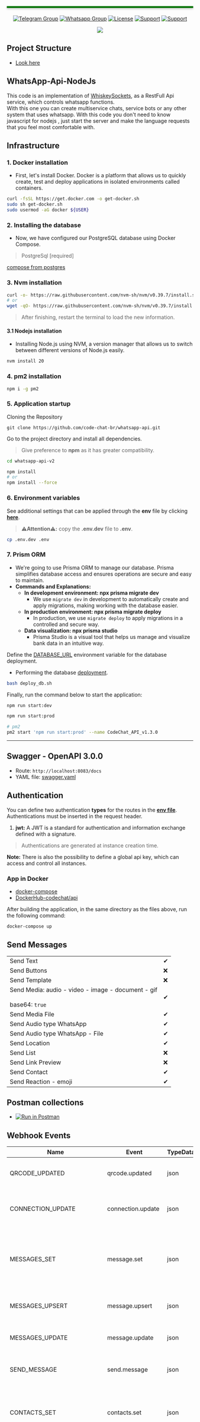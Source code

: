 </br>
<hr style="height: 5px;background: #007500;margin: 20px 0;box-shadow: 0px 3px 5px 0px rgb(204 204 204);">

<div align="center">

[![Telegram Group](https://img.shields.io/badge/Group-Telegram-%2333C1FF)](https://t.me/codechatBR)
[![Whatsapp Group](https://img.shields.io/badge/Group-WhatsApp-%2322BC18)](https://chat.whatsapp.com/HyO8X8K0bAo0bfaeW8bhY5)
[![License](https://img.shields.io/badge/license-GPL--3.0-orange)](./LICENSE)
[![Support](https://img.shields.io/badge/Buy%20me-coffe-orange)](https://app.picpay.com/user/cleber.wilson.oliveira)
[![Support](https://img.shields.io/badge/Buy%20me%20coffe-pix-blue)](#pix-2b526ada-4ef4-4db4-bbeb-f60da2421fce)

</div>
  
<div align="center"><img src="./public/images/cover.png"></div>

## Project Structure

* [Look here](./PROJECT_STRUCTURE.md)

## WhatsApp-Api-NodeJs

This code is an implementation of [WhiskeySockets](https://github.com/WhiskeySockets/Baileys), as a RestFull Api service, which controls whatsapp functions.</br>
With this one you can create multiservice chats, service bots or any other system that uses whatsapp. With this code you don't need to know javascript for nodejs , just start the server and make the language requests that you feel most comfortable with.

## Infrastructure

### 1. Docker installation

* First, let's install Docker. Docker is a platform that allows us to quickly create, test and deploy applications in isolated environments called containers.

```sh
curl -fsSL https://get.docker.com -o get-docker.sh
sudo sh get-docker.sh
sudo usermod -aG docker ${USER}
```

### 2. Installing the database

* Now, we have configured our PostgreSQL database using Docker Compose.
> PostgreSql [required]

[compose from postgres](./postgres/docker-compose.yaml)

### 3. Nvm installation

```sh
curl -o- https://raw.githubusercontent.com/nvm-sh/nvm/v0.39.7/install.sh | bash
# or
wget -qO- https://raw.githubusercontent.com/nvm-sh/nvm/v0.39.7/install.sh | bash
```
>
> After finishing, restart the terminal to load the new information.
>

#### 3.1 Nodejs installation

* Installing Node.js using NVM, a version manager that allows us to switch between different versions of Node.js easily.

```sh
nvm install 20
```

### 4. pm2 installation
```sh
npm i -g pm2
```

### 5. Application startup

Cloning the Repository
```
git clone https://github.com/code-chat-br/whatsapp-api.git
```

Go to the project directory and install all dependencies.

>
> Give preference to **npm** as it has greater compatibility.
>

```sh
cd whatsapp-api-v2

npm install
# or
npm install --force
```

### 6. Environment variables
See additional settings that can be applied through the **env** file by clicking **[here](./.env.dev)**.

> **⚠️Attention⚠️:** copy the **.env.dev** file to **.env**.
```sh
cp .env.dev .env
```

### 7. Prism ORM

* We're going to use Prisma ORM to manage our database. Prisma simplifies database access and ensures operations are secure and easy to maintain.
* **Commands and Explanations:**
  * **In development environment: npx prisma migrate dev**
    * We use `migrate dev` in development to automatically create and apply migrations, making working with the database easier.
  * **In production environment: npx prisma migrate deploy**
    * In production, we use `migrate deploy` to apply migrations in a controlled and secure way.
  * **Data visualization: npx prisma studio**
    * Prisma Studio is a visual tool that helps us manage and visualize bank data in an intuitive way.

Define the [DATABASE_URL](https://github.com/code-chat-br/whatsapp-api/blob/6d0ab3e27932c5d1a6d8275dc3c6cb5097ff099e/.env.dev#L48) environment variable for the database deployment.

* Performing the database [deployment](https://www.prisma.io/docs/orm/reference/prisma-cli-reference#migrate-deploy).
```sh
bash deploy_db.sh
```

Finally, run the command below to start the application:
```sh
npm run start:dev

npm run start:prod

# pm2
pm2 start 'npm run start:prod' --name CodeChat_API_v1.3.0
```
---

## Swagger - OpenAPI 3.0.0

* Route: `http://localhost:8083/docs`
* YAML file: [swagger.yaml](./src/docs/swagger.yaml)

## Authentication

You can define two authentication **types** for the routes in the **[env file](./env.dev)**.
Authentications must be inserted in the request header.

1. **jwt:** A JWT is a standard for authentication and information exchange defined with a signature.

> Authentications are generated at instance creation time.

**Note:** There is also the possibility to define a global api key, which can access and control all instances.

### App in Docker
  - [docker-compose](./docker-compose.yml)
  - [DockerHub-codechat/api](https://hub.docker.com/r/codechat/api)

After building the application, in the same directory as the files above, run the following command:
```sh
docker-compose up
```
## Send Messages
|     |   |
|-----|---|
| Send Text | ✔ |
| Send Buttons | ❌ |
| Send Template | ❌ |
| Send Media: audio - video - image - document - gif <br></br>base64: ```true``` | ✔ |
| Send Media File | ✔ |
| Send Audio type WhatsApp | ✔ |
| Send Audio type WhatsApp - File | ✔ |
| Send Location | ✔ |
| Send List | ❌ |
| Send Link Preview | ❌ |
| Send Contact | ✔ |
| Send Reaction - emoji | ✔ |

## Postman collections
  - [![Run in Postman](https://run.pstmn.io/button.svg)](https://elements.getpostman.com/redirect?entityId=14064846-194eec6c-c3d6-48d1-9660-93d8085fd83a&entityType=collection)

## Webhook Events

| Name | Event | TypeData | Description |
|------|-------|-----------|------------|
| QRCODE_UPDATED | qrcode.updated | json | Sends the base64 of the qrcode for reading |
| CONNECTION_UPDATE | connection.update | json | Informs the status of the connection with whatsapp |
| MESSAGES_SET | message.set | json | Sends a list of all your messages uploaded on whatsapp</br>This event occurs only once |
| MESSAGES_UPSERT | message.upsert | json |  Notifies you when a message is received |
| MESSAGES_UPDATE | message.update | json | Tells you when a message is updated |
| SEND_MESSAGE | send.message | json | Notifies when a message is sent |
| CONTACTS_SET | contacts.set | json | Performs initial loading of all contacts</br>This event occurs only once |
| CONTACTS_UPSERT | contacts.upsert | json | Reloads all contacts with additional information</br>This event occurs only once |
| CONTACTS_UPDATE | contacts.update | json | Informs you when the chat is updated |
| PRESENCE_UPDATE | presence.update | json |  Informs if the user is online, if he is performing some action like writing or recording and his last seen</br>'unavailable' | 'available' | 'composing' | 'recording' | 'paused' |
| CHATS_SET | chats.set | json | Send a list of all loaded chats |
| CHATS_UPDATE | chats.update | json | Informs you when the chat is updated |
| CHATS_UPSERT | chats.upsert | json | Sends any new chat information |
| GROUPS_UPSERT | groups.upsert | JSON | Notifies when a group is created |
| GROUPS_UPDATE | groups.update | JSON | Notifies when a group has its information updated |
| GROUP_PARTICIPANTS_UPDATE | group-participants.update | JSON | Notifies when an action occurs involving a participant</br>'add' | 'remove' | 'promote' | 'demote' |
| NEW_TOKEN | new.jwt | JSON | Notifies when the token (jwt) is updated


## SSL

To install the SSL certificate, follow the **[instructions](https://certbot.eff.org/instructions?ws=other&os=ubuntufocal)** below.

# Note

This code is in no way affiliated with WhatsApp. Use at your own discretion. Don't spam this.

This code was produced based on the baileys library and it is still under development.

# Donate to the project.

#### Pix: 2b526ada-4ef4-4db4-bbeb-f60da2421fce

#### PicPay

<div align="center">
  <a href="https://app.picpay.com/user/cleber.wilson.oliveira" target="_blank" rel="noopener noreferrer">
    <img src="./public/images/picpay-image.png" style="width: 50% !important;">
  </a>
</div>

</br>